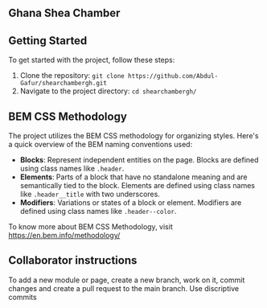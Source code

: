 ## Ghana Shea Chamber


## Getting Started

To get started with the project, follow these steps:

1. Clone the repository: `git clone https://github.com/Abdul-Gafur/shearchambergh.git`
2. Navigate to the project directory: `cd shearchambergh/`

## BEM CSS Methodology

The project utilizes the BEM CSS methodology for organizing styles. Here's a quick overview of the BEM naming conventions used:

- **Blocks**: Represent independent entities on the page. Blocks are defined using class names like `.header`.
- **Elements**: Parts of a block that have no standalone meaning and are semantically tied to the block. Elements are defined using class names like `.header__title` with two underscores.
- **Modifiers**: Variations or states of a block or element. Modifiers are defined using class names like `.header--color`.

To know more about BEM CSS Methodology, visit https://en.bem.info/methodology/

## Collaborator instructions

To add a new module or page, create a new branch, work on it, commit changes and create a pull request to the main branch.
Use discriptive commits

